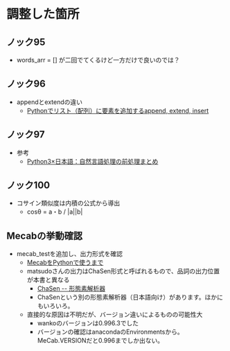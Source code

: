 # 調整した箇所

## ノック95
- words_arr = [] が二回でてくるけど一方だけで良いのでは？

## ノック96
- appendとextendの違い
    - [Pythonでリスト（配列）に要素を追加するappend, extend, insert](https://note.nkmk.me/python-list-append-extend-insert/)
    
## ノック97
- 参考
    - [Python3×日本語：自然言語処理の前処理まとめ](https://qiita.com/chamao/items/7edaba62b120a660657e)
    
## ノック100
- コサイン類似度は内積の公式から導出
    - cosθ = a・b / |a||b|
    
    
## Mecabの挙動確認
- mecab_testを追加し、出力形式を確認
    - [MecabをPythonで使うまで](https://qiita.com/Sak1361/items/47e9ec464ccc770cd65c)
    - matsudoさんの出力はChaSen形式と呼ばれるもので、品詞の出力位置が本書と異なる
        - [ChaSen -- 形態素解析器](https://chasen-legacy.osdn.jp/)
        - ChaSenという別の形態素解析器（日本語向け）があります。ほかにもいろいろ。
    - 直接的な原因は不明だが、バージョン違いによるものの可能性大
        - wankoのバージョンは0.996.3でした
        - バージョンの確認はanacondaのEnvironmentsから。MeCab.VERSIONだと0.996までしか出ない。